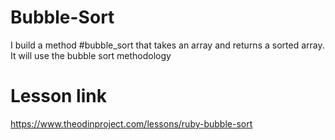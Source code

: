 # Bubble-Sort
I build a method #bubble_sort that takes an array and returns a sorted array. It will use the bubble sort methodology

# Lesson link
https://www.theodinproject.com/lessons/ruby-bubble-sort